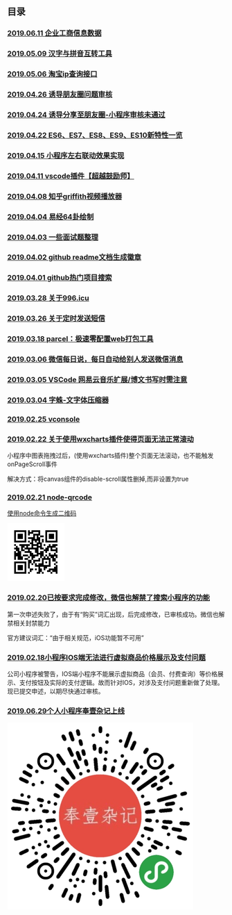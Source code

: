 ## 目录

### [2019.06.11 企业工商信息数据](./mainland/index.html)

### [2019.05.09 汉字与拼音互转工具](https://github.com/Gwemz/daily/issues/10#issuecomment-490713536)

### [2019.05.06 淘宝ip查询接口](https://github.com/Gwemz/daily/issues/10#issuecomment-489492182)

### [2019.04.26 诱导朋友圈问题审核](https://github.com/Gwemz/daily/issues/9#issuecomment-489382371)

### [2019.04.24 诱导分享至朋友圈-小程序审核未通过](https://github.com/Gwemz/daily/issues/9#issuecomment-486246501)

### [2019.04.22 ES6、ES7、ES8、ES9、ES10新特性一览](https://github.com/Gwemz/daily/issues/9#issuecomment-485335478)

### [2019.04.15 小程序左右联动效果实现](https://github.com/Gwemz/daily/issues/9#issuecomment-483182792)

### [2019.04.11 vscode插件【超越鼓励师】](https://github.com/Gwemz/daily/issues/9#issuecomment-482038346)

### [2019.04.08 知乎griffith视频播放器](https://github.com/Gwemz/daily/issues/9#issuecomment-480672677)

### [2019.04.04 易经64卦绘制](./taiji/index.html)

### [2019.04.03 一些面试题整理](https://github.com/Gwemz/daily/issues/9#issuecomment-479323330)

### [2019.04.02 github readme文档生成徽章](https://github.com/Gwemz/daily/issues/9#issuecomment-478813031)

### [2019.04.01 github热门项目搜索](https://github.com/Gwemz/daily/issues/9#issuecomment-478811121)

### [2019.03.28 关于996.icu](https://github.com/Gwemz/daily/issues/8#issuecomment-478810663)

### [2019.03.26 关于定时发送短信](https://github.com/Gwemz/daily/issues/8#issuecomment-478810423)

### [2019.03.18 parcel：极速零配置web打包工具](https://github.com/Gwemz/daily/issues/8#issuecomment-478810129)

### [2019.03.06 微信每日说，每日自动给别人发送微信消息](https://github.com/gengchen528/wechatBot)

### [2019.03.05 VSCode 网易云音乐扩展/博文书写时需注意](https://github.com/Gwemz/daily/issues/8#issuecomment-478809432)

### [2019.03.04 字蛛-文字体压缩器](http://font-spider.org/)

### [2019.02.25 vconsole](https://github.com/Gwemz/daily/issues/7#issue-427534281)

### [2019.02.22 关于使用wxcharts插件使得页面无法正常滚动]()

小程序中图表拖拽过后，(使用wxcharts插件)整个页面无法滚动，也不能触发onPageScroll事件

解决方式：将canvas组件的disable-scroll属性删掉,而非设置为true

### [2019.02.21 node-qrcode]()

[使用node命令生成二维码](https://github.com/soldair/node-qrcode)

![img](../imgs/qrcode.png)

### [2019.02.20已按要求完成修改，微信也解禁了搜索小程序的功能]()

第一次申述失败了，由于有“购买”词汇出现，后完成修改，已审核成功。微信也解禁相关封禁能力

官方建议词汇：“由于相关规范，iOS功能暂不可用”

### [2019.02.18小程序IOS端无法进行虚拟商品价格展示及支付问题]()

公司小程序被警告，IOS端小程序不能展示虚拟商品（会员、付费查询）等价格展示、支付按钮及实际的支付逻辑。故而针对IOS，对涉及支付问题重新做了处理。现已提交申述，以期尽快通过审核。

### [2019.06.29个人小程序奉壹杂记上线]()

![code](../imgs/wxcode.png)